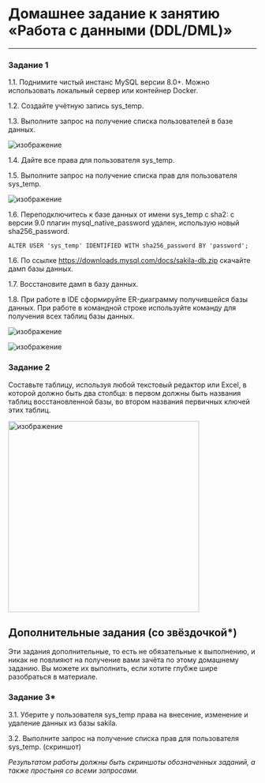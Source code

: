 # Домашнее задание к занятию «Работа с данными (DDL/DML)»

---

### Задание 1
1.1. Поднимите чистый инстанс MySQL версии 8.0+. Можно использовать локальный сервер или контейнер Docker.

1.2. Создайте учётную запись sys_temp. 

1.3. Выполните запрос на получение списка пользователей в базе данных.

![изображение](https://github.com/user-attachments/assets/1b483d3a-6e34-4f55-81c3-8c685352e8aa)

1.4. Дайте все права для пользователя sys_temp. 

1.5. Выполните запрос на получение списка прав для пользователя sys_temp.

![изображение](https://github.com/user-attachments/assets/de15beab-ec10-44bb-a721-90b340422a6f)

1.6. Переподключитесь к базе данных от имени sys_temp с sha2: с версии 9.0 плагин mysql_native_password удален, использую новый sha256_password.
```
ALTER USER 'sys_temp' IDENTIFIED WITH sha256_password BY 'password';
```

1.6. По ссылке https://downloads.mysql.com/docs/sakila-db.zip скачайте дамп базы данных.

1.7. Восстановите дамп в базу данных.

1.8. При работе в IDE сформируйте ER-диаграмму получившейся базы данных. При работе в командной строке используйте команду для получения всех таблиц базы данных.

![изображение](https://github.com/user-attachments/assets/90103334-977f-4089-b297-b4c49ac7a72c)

![изображение](https://github.com/user-attachments/assets/e92cbe23-4013-40bb-bf58-162f94855e38)

### Задание 2
Составьте таблицу, используя любой текстовый редактор или Excel, в которой должно быть два столбца: в первом должны быть названия таблиц восстановленной базы, во втором названия первичных ключей этих таблиц.

<img width="387" alt="изображение" src="https://github.com/user-attachments/assets/b3427627-64c6-4db4-a085-589b02c11b54" />

## Дополнительные задания (со звёздочкой*)
Эти задания дополнительные, то есть не обязательные к выполнению, и никак не повлияют на получение вами зачёта по этому домашнему заданию. Вы можете их выполнить, если хотите глубже шире разобраться в материале.

### Задание 3*
3.1. Уберите у пользователя sys_temp права на внесение, изменение и удаление данных из базы sakila.

3.2. Выполните запрос на получение списка прав для пользователя sys_temp. (скриншот)

*Результатом работы должны быть скриншоты обозначенных заданий, а также простыня со всеми запросами.*
